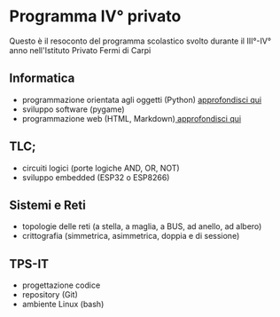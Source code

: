 # Programma IV° privato
Questo è il resoconto del programma scolastico svolto durante il III°-IV° anno nell'Istituto Privato Fermi di Carpi

## Informatica
  - programmazione orientata agli oggetti (Python) <a href = "Informatica/OOP.md"> approfondisci qui </a>
  - sviluppo software (pygame)
  - programmazione web (HTML, Markdown)<a href = "Informatica/hmtl.md"> approfondisci qui </a>
## TLC;
  - circuiti logici (porte logiche AND, OR, NOT)
  - sviluppo embedded (ESP32 o ESP8266)  
## Sistemi e Reti
  - topologie delle reti (a stella, a maglia, a BUS, ad anello, ad albero)
  - crittografia (simmetrica, asimmetrica, doppia e di sessione)  
## TPS-IT
  - progettazione codice
  - repository (Git)
  - ambiente Linux (bash) 
